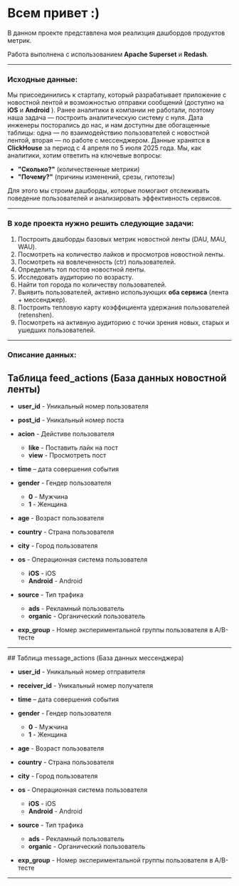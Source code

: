 # Всем привет :)
В данном проекте представлена моя реализция дашбордов продуктов метрик. 

Работа выполнена с использованием **Apache Superset** и **Redash**.

<hr>

### Исходные данные:

Мы присоединились к стартапу, который разрабатывает приложение с новостной лентой и возможностью отправки сообщений (доступно на **iOS** и **Android** ). Ранее аналитики в компании не работали, поэтому наша задача — построить аналитическую систему с нуля.
Дата инженеры посторались до нас, и нам доступны две обогащенные таблицы: одна — по взаимодействию пользователей с новостной лентой, вторая — по работе с мессенджером.
Данные хранятся в **ClickHouse** за период с 4 апреля по 5 июля 2025 года.
Мы, как аналитики, хотим ответить на ключевые вопросы:
* **"Сколько?"** (количественные метрики)
* **"Почему?"** (причины изменений, срезы, гипотезы)

Для этого мы строим дашборды, которые помогают отслеживать поведение пользователей и анализировать эффективность сервисов.


<hr>

### В ходе проекта нужно решить следующие задачи:

1. Построить дашборды базовых метрик новостной ленты (DAU, MAU, WAU).
2. Посмотреть на количество лайков и просмотров новостной ленты.
3. Посмотреть на вовлеченность (ctr) пользователей.
4. Определить топ постов новостной ленты. 
5. Исследовать аудиторию по возрасту. 
6. Найти топ города по количеству пользователей.
7. Выявить пользователей, активно использующих **оба сервиса** (лента + мессенджер).
8. Построить тепловую карту коэффициента удержания пользователей (retenshen).
9. Посмотреть на активную аудиторию с точки зрения новых, старых и ушедших пользователей.

<hr>

### Описание данных:
  
## Таблица feed_actions (База данных новостной ленты)

* **user_id** - Уникальный номер пользователя

* **post_id** - Уникальный номер поста

* **acion** - Дейстиве пользователя
  * **like** - Поставить лайк на пост
  * **view** - Просмотреть пост
* **time** – дата совершения события

* **gender** - Гендер пользователя
  * **0** - Мужчина
  * **1** - Женщина
* **age** - Возраст пользователя

* **country** - Страна пользователя

* **city** - Город пользователя

* **os** - Операционная система пользователя
  * **iOS** - iOS
  * **Android** - Android
* **source** - Тип трафика

  * **ads** - Рекламный пользователь
  * **organic** - Органический пользователь

* **exp_group** - Номер экспериментальной группы пользователя в A/B-тесте
<hr>
## Таблица message_actions (База данных мессенджера)

* **user_id** - Уникальный номер отправителя

* **receiver_id** - Уникальный номер получателя

* **time** – дата совершения события

* **gender** - Гендер пользователя
  * **0** - Мужчина
  * **1** - Женщина
  
* **age** - Возраст пользователя

* **country** - Страна пользователя

* **city** - Город пользователя

* **os** - Операционная система пользователя
  * **iOS** - iOS
  * **Android** - Android
  
* **source** - Тип трафика
  * **ads** - Рекламный пользователь
  * **organic** - Органический пользователь

* **exp_group** - Номер экспериментальной группы пользователя в A/B-тесте
<hr>
